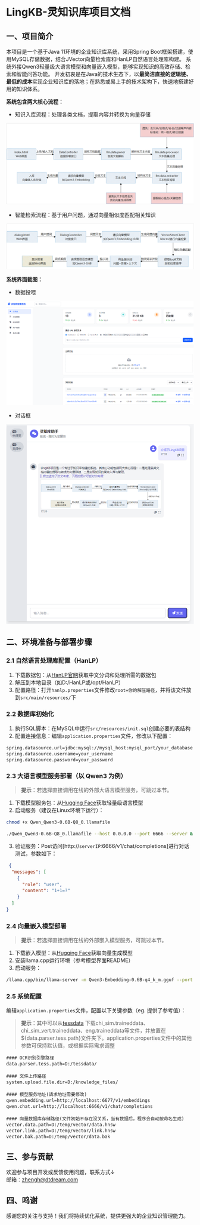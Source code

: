 # LingKB-灵知识库项目文档

## 一、项目简介
本项目是一个基于Java 11环境的企业知识库系统，采用Spring Boot框架搭建，使用MySQL存储数据，结合JVector向量检索库和HanLP自然语言处理库构建。
系统外接Qwen3轻量级大语言模型和向量嵌入模型，能够实现知识的高效存储、检索和智能问答功能。
开发初衷是在Java的技术生态下，以**最简洁直接的逻辑链、最低的成本**实现企业知识库的落地；在熟悉或易上手的技术架构下，快速地搭建好用的知识体系。

**系统包含两大核心流程：**
- 知识入库流程：处理各类文档，提取内容并转换为向量存储

 ![数据入库](src/main/resources/png/data_feed.png)
- 智能检索流程：基于用户问题，通过向量相似度匹配相关知识

 ![RAG检索](src/main/resources/png/data_query.png)
 
**系统界面截图：**
 - 数据投喂
 
  ![数据投喂](src/main/resources/png/data.png)
 - 对话框
 
  ![对话框](src/main/resources/png/dialog.png)
 
 

## 二、环境准备与部署步骤

### 2.1 自然语言处理库配置（HanLP）
1. 下载数据包：从[HanLP官网](https://file.hankcs.com/hanlp/data-for-1.7.5.zip)获取中文分词和处理所需的数据包
2. 解压到本地目录（如D:/HanLP或/opt/HanLP）
3. 配置路径：打开`hanlp.properties`文件修改`root=你的解压路径`，并将该文件放到`src/main/resources/`下

### 2.2 数据库初始化
1. 执行SQL脚本：在MySQL中运行`src/resources/init.sql`创建必要的表结构
2. 配置连接信息：编辑`application.properties`文件，修改以下配置：
```properties
spring.datasource.url=jdbc:mysql://mysql_host:mysql_port/your_database
spring.datasource.username=your_username
spring.datasource.password=your_password
```
### 2.3 大语言模型服务部署（以 Qwen3 为例）
> **提示**：若选择直接调用在线的外部大语言模型服务，可跳过本节。
1. 下载模型服务包：从[Hugging Face](https://huggingface.co/Mozilla/Qwen3-0.6B-llamafile/tree/main)获取轻量级语言模型
2. 启动服务（建议在Linux环境下运行）：
```bash
chmod +x Qwen_Qwen3-0.6B-Q8_0.llamafile
```
```bash
./Qwen_Qwen3-0.6B-Q8_0.llamafile --host 0.0.0.0 --port 6666 --server &
```
3. 验证服务：Post访问[http://`serverIP`:6666/v1/chat/completions]进行对话测试，参数如下：
```json
 {
  "messages": [
    {
      "role": "user",
      "content": "1+1=?"
    }
  ]
}
```

### 2.4 向量嵌入模型部署
> **提示**：若选择直接调用在线的外部嵌入模型服务，可跳过本节。
1. 下载嵌入模型：从[Hugging Face](https://huggingface.co/Mungert/Qwen3-Embedding-0.6B-GGUF/tree/main)获取向量生成模型
2. 安装llama.cpp运行环境（参考模型界面README）
3. 启动服务：
```bash
/llama.cpp/bin/llama-server -m Qwen3-Embedding-0.6B-q4_k_m.gguf --port 6677 --host 0.0.0.0 --embedding --ctx-size 2048 --pooling last &
```

### 2.5 系统配置
编辑`application.properties`文件，配置以下关键参数（eg. 提供了参考值）：
> **提示**：其中可以从[tessdata](https://huggingface.co/spaces/Orkhan/image2text_ocr/tree/main/Tesseract-OCR/tessdata)
下载chi_sim.traineddata、chi_sim_vert.traineddata、eng.traineddata等文件，并放置在${data.parser.tess.path}文件夹下。application.properties文件中的其他参数可保持默认值，或根据实际需求调整
```properties
#### OCR识别引擎路径
data.parser.tess.path=D:/tessdata/

#### 文件上传路径
system.upload.file.dir=D:/knowledge_files/

#### 模型服务地址(请求地址需要修改)
qwen.embedding.url=http://localhost:6677/v1/embeddings
qwen.chat.url=http://localhost:6666/v1/chat/completions

#### 向量数据库存储路径(文件初始不存在没关系，当有数据后，程序会自动按命名生成)
vector.data.path=D:/temp/vector/data.hnsw
vector.link.path=D:/temp/vector/link.hnsw
vector.bak.path=D:/temp/vector/data.bak
```


## 三、参与贡献
欢迎参与项目开发或反馈使用问题，联系方式↓  
邮箱：zhengh@dtdream.com

## 四、鸣谢
感谢您的关注与支持！我们将持续优化系统，提供更强大的企业知识管理能力。
    